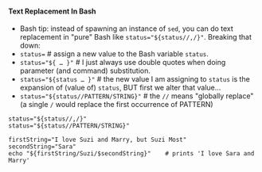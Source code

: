 

#### Text Replacement In Bash

- Bash tip: instead of spawning an instance of `sed`, you can do text replacement in "pure" Bash like `status="${status//,/}"`. Breaking that down:
- `status=`   # assign a new value to the Bash variable `status`.
- `status="${ … }"` # I just always use double quotes when doing parameter (and command) substitution.
- `status="${status … }"` # the new value I am assigning to `status` is the expansion of (value of) `status`, BUT first we alter that value…
- `status="${status//PATTERN/STRING}"` # the `//` means "globally replace" (a single `/` would replace the first occurrence of PATTERN)

```shell
status="${status//,/}"
status="${status//PATTERN/STRING}"

firstString="I love Suzi and Marry, but Suzi Most"
secondString="Sara"
echo "${firstString/Suzi/$secondString}"    # prints 'I love Sara and Marry'
```

